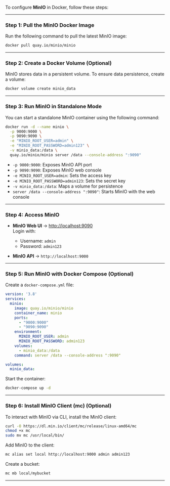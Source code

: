 To configure **MinIO** in Docker, follow these steps:

---

### **Step 1: Pull the MinIO Docker Image**
Run the following command to pull the latest MinIO image:  
```sh
docker pull quay.io/minio/minio
```

---

### **Step 2: Create a Docker Volume (Optional)**
MinIO stores data in a persistent volume. To ensure data persistence, create a volume:  
```sh
docker volume create minio_data
```

---

### **Step 3: Run MinIO in Standalone Mode**
You can start a standalone MinIO container using the following command:  
```sh
docker run -d --name minio \
  -p 9000:9000 \
  -p 9090:9090 \
  -e "MINIO_ROOT_USER=admin" \
  -e "MINIO_ROOT_PASSWORD=admin123" \
  -v minio_data:/data \
  quay.io/minio/minio server /data --console-address ":9090"
```

- `-p 9000:9000`: Exposes MinIO API port  
- `-p 9090:9090`: Exposes MinIO web console  
- `-e MINIO_ROOT_USER=admin`: Sets the access key  
- `-e MINIO_ROOT_PASSWORD=admin123`: Sets the secret key  
- `-v minio_data:/data`: Maps a volume for persistence  
- `server /data --console-address ":9090"`: Starts MinIO with the web console  

---

### **Step 4: Access MinIO**
- **MinIO Web UI** → [http://localhost:9090](http://localhost:9090)  
  Login with:
  - Username: `admin`
  - Password: `admin123`
  
- **MinIO API** → `http://localhost:9000`  

---

### **Step 5: Run MinIO with Docker Compose (Optional)**
Create a `docker-compose.yml` file:
```yaml
version: '3.8'
services:
  minio:
    image: quay.io/minio/minio
    container_name: minio
    ports:
      - "9000:9000"
      - "9090:9090"
    environment:
      MINIO_ROOT_USER: admin
      MINIO_ROOT_PASSWORD: admin123
    volumes:
      - minio_data:/data
    command: server /data --console-address ":9090"

volumes:
  minio_data:
```

Start the container:
```sh
docker-compose up -d
```

---

### **Step 6: Install MinIO Client (mc) (Optional)**
To interact with MinIO via CLI, install the MinIO client:  
```sh
curl -O https://dl.min.io/client/mc/release/linux-amd64/mc
chmod +x mc
sudo mv mc /usr/local/bin/
```

Add MinIO to the client:
```sh
mc alias set local http://localhost:9000 admin admin123
```

Create a bucket:
```sh
mc mb local/mybucket
```

---
